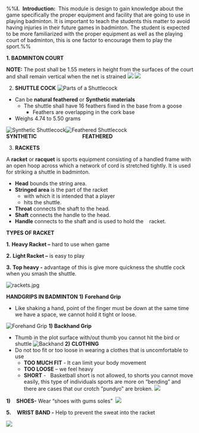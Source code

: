 

%%**I.**  **Introduction:**  This module is design to gain knowledge about the game specifically the proper equipment and facility that are going to use in playing badminton. It is important to teach the students this matter to avoid having injuries in their future games in badminton. The student is expected to be more familiarized with the proper equipment as well as the playing court of badminton, this is one factor to encourage them to play the sport.%%

**1. BADMINTON COURT**

**NOTE:** The post shall be 1.55 meters in height from the surfaces of the court and shall remain vertical when the net is strained
![](Pasted%20image%2020221009120240.png)
![](file:///C:/Users/Works/AppData/Local/Packages/oice_16_974fa576_32c1d314_1ec2/AC/Temp/msohtmlclip1/01/clip_image002.jpg)

2. **SHUTTLE COCK**
![Parts of a Shuttlecock](Pasted%20image%2020221009115727.png)
- Can be **natural feathered** or **Synthetic materials**
	-  The shuttle shall have 16 feathers fixed in the base from a goose
		- Feathers are overlapping in the cork base
- Weighs 4.74 to 5.50 grams

![Synthetic Shuttlecock](Pasted%20image%2020221009115751.png)![Feathered Shuttlecock](Pasted%20image%2020221009115805.png)
**SYNTHETIC                                            FEATHERED**

3. **RACKETS**

A **racket** or **racquet** is sports equipment consisting of a handled frame with an open hoop across which a network of cord is stretched tightly. It is used for striking a shuttle in badminton.

- **Head** bounds the string area.
- **Stringed area** is the part of the racket
	- with which it is intended that a player
	- hits the shuttle.
- **Throat** connects the shaft to the head.
- **Shaft** connects the handle to the head.
- **Handle** connects to the shaft and is used to hold the    racket.

**TYPES OF RACKET**

**1.** **Heavy Racket –** hard to use when game

**2.** **Light Racket –** is easy to play

**3.** **Top heavy -** advantage of this is give more quickness the shuttle cock when you smash the shuttle.

![rackets.jpg](Pasted%20image%2020221009120305.png)

**HANDGRIPS IN BADMINTON**
**1)** **Forehand Grip**
- Like shaking a hand, point of the finger must be down at the same time we have a space, we cannot hold it tight or loose.  

![Forehand Grip](Pasted%20image%2020221009120345.png)
**1)** **Backhand Grip**
- Thumb in the plot surface with/out thumb you cannot hit the bird or shuttle
![Backhand](Pasted%20image%2020221009120407.png)
**2)** **CLOTHING**
- Do not too fit or too loose in wearing a clothes that is uncomfortable to use
	- **TOO MUCH FIT** - It can limit your body movement
	- **TOO LOOSE** – we feel heavy
	- **SHORT** -   Basketball short is not allowed, to shorts you cannot move easily, this type of individuals sports are more on “bending” and there are cases that our crotch ”pundyo” are broken.
![](Pasted%20image%2020221009120900.png)

**1)**    **SHOES-** Wear “shoes with gums soles” 
![](Pasted%20image%2020221009120916.png)

**5.**    **WRIST BAND -** Help to prevent the sweat into the racket

![](Pasted%20image%2020221009120930.png)